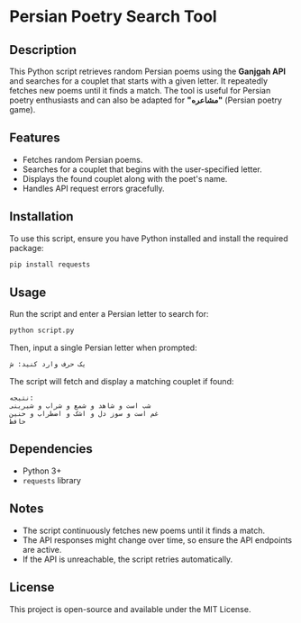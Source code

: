 # Persian Poetry Search Tool

## Description
This Python script retrieves random Persian poems using the **Ganjgah API** and searches for a couplet that starts with a given letter. It repeatedly fetches new poems until it finds a match. The tool is useful for Persian poetry enthusiasts and can also be adapted for **"مشاعره"** (Persian poetry game).

## Features
- Fetches random Persian poems.
- Searches for a couplet that begins with the user-specified letter.
- Displays the found couplet along with the poet's name.
- Handles API request errors gracefully.

## Installation
To use this script, ensure you have Python installed and install the required package:
```sh
pip install requests
```

## Usage
Run the script and enter a Persian letter to search for:
```sh
python script.py
```
Then, input a single Persian letter when prompted:
```sh
یک حرف وارد کنید: ش
```
The script will fetch and display a matching couplet if found:
```
نتیجه:
شب است و شاهد و شمع و شراب و شیرینی
غم است و سوز دل و اشک و اضطراب و حنین
حافظ
```

## Dependencies
- Python 3+
- `requests` library

## Notes
- The script continuously fetches new poems until it finds a match.
- The API responses might change over time, so ensure the API endpoints are active.
- If the API is unreachable, the script retries automatically.

## License
This project is open-source and available under the MIT License.

